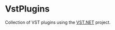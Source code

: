 # VstPlugins

Collection of VST plugins using the <a href="https://vstnet.codeplex.com/">VST.NET</a> project.
